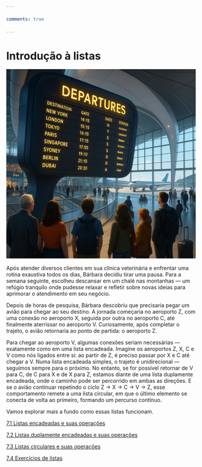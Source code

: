 ```yaml
---

comments: true

---
```


# **Introdução à listas**

![Listas](listas.assets/lista-introducao.png)

Após atender diversos clientes em sua clínica veterinária e enfrentar uma rotina exaustiva todos os dias, Bárbara decidiu tirar uma pausa. Para a semana seguinte, escolheu descansar em um chalé nas montanhas — um refúgio tranquilo onde pudesse relaxar e refletir sobre novas ideias para aprimorar o atendimento em seu negócio.

Depois de horas de pesquisa, Bárbara descobriu que precisaria pegar um avião para chegar ao seu destino. A jornada começaria no aeroporto Z, com uma conexão no aeroporto X, seguida por outra no aeroporto C, até finalmente aterrissar no aeroporto V. Curiosamente, após completar o trajeto, o avião retornaria ao ponto de partida: o aeroporto Z.

Para chegar ao aeroporto V, algumas conexões seriam necessárias — exatamente como em uma lista encadeada. Imagine os aeroportos Z, X, C e V como nós ligados entre si: ao partir de Z, é preciso passar por X e C até chegar a V. Numa lista encadeada simples, o trajeto é unidirecional — seguimos sempre para o próximo. No entanto, se for possível retornar de V para C, de C para X e de X para Z, estamos diante de uma lista duplamente encadeada, onde o caminho pode ser percorrido em ambas as direções. E se o avião continuar repetindo o ciclo Z → X → C → V → Z, esse comportamento remete a uma lista circular, em que o último elemento se conecta de volta ao primeiro, formando um percurso contínuo.

Vamos explorar mais a fundo como essas listas funcionam.

[7.1 Listas encadeadas e suas operações](../listas/listas-encadeadas-operacoes.md)

[7.2 Listas duplamente encadeadas e suas operações](../listas/listas-duplamente-encadeadas-operacoes.md)

[7.3 Listas circulares e suas operações](../listas/listas-circulares-operacoes.md)

[7.4 Exercícios de listas](../listas/exercicios-listas.md)